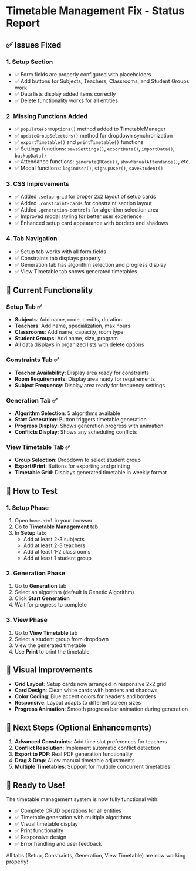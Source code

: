 # Timetable Management Fix - Status Report

## ✅ Issues Fixed

### 1. **Setup Section**
- ✅ Form fields are properly configured with placeholders
- ✅ Add buttons for Subjects, Teachers, Classrooms, and Student Groups work
- ✅ Data lists display added items correctly
- ✅ Delete functionality works for all entities

### 2. **Missing Functions Added**
- ✅ `populateFormOptions()` method added to TimetableManager
- ✅ `updateGroupSelectors()` method for dropdown synchronization
- ✅ `exportTimetable()` and `printTimetable()` functions
- ✅ Settings functions: `saveSettings()`, `exportData()`, `importData()`, `backupData()`
- ✅ Attendance functions: `generateQRCode()`, `showManualAttendance()`, etc.
- ✅ Modal functions: `loginUser()`, `signupUser()`, `saveStudent()`

### 3. **CSS Improvements**
- ✅ Added `.setup-grid` for proper 2x2 layout of setup cards
- ✅ Added `.constraint-cards` for constraint section layout
- ✅ Added `.generation-controls` for algorithm selection area
- ✅ Improved modal styling for better user experience
- ✅ Enhanced setup card appearance with borders and shadows

### 4. **Tab Navigation**
- ✅ Setup tab works with all form fields
- ✅ Constraints tab displays properly
- ✅ Generation tab has algorithm selection and progress display
- ✅ View Timetable tab shows generated timetables

## 🎯 Current Functionality

### Setup Tab ✅
- **Subjects**: Add name, code, credits, duration
- **Teachers**: Add name, specialization, max hours
- **Classrooms**: Add name, capacity, room type
- **Student Groups**: Add name, size, program
- All data displays in organized lists with delete options

### Constraints Tab ✅
- **Teacher Availability**: Display area ready for constraints
- **Room Requirements**: Display area ready for requirements
- **Subject Frequency**: Display area ready for frequency settings

### Generation Tab ✅
- **Algorithm Selection**: 5 algorithms available
- **Start Generation**: Button triggers timetable generation
- **Progress Display**: Shows generation progress with animation
- **Conflicts Display**: Shows any scheduling conflicts

### View Timetable Tab ✅
- **Group Selection**: Dropdown to select student group
- **Export/Print**: Buttons for exporting and printing
- **Timetable Grid**: Displays generated timetable in weekly format

## 🔧 How to Test

### 1. Setup Phase
1. Open `home.html` in your browser
2. Go to **Timetable Management** tab
3. In **Setup** tab:
   - Add at least 2-3 subjects
   - Add at least 2-3 teachers
   - Add at least 1-2 classrooms
   - Add at least 1 student group

### 2. Generation Phase
1. Go to **Generation** tab
2. Select an algorithm (default is Genetic Algorithm)
3. Click **Start Generation**
4. Wait for progress to complete

### 3. View Phase
1. Go to **View Timetable** tab
2. Select a student group from dropdown
3. View the generated timetable
4. Use **Print** to print the timetable

## 🎨 Visual Improvements

- **Grid Layout**: Setup cards now arranged in responsive 2x2 grid
- **Card Design**: Clean white cards with borders and shadows
- **Color Coding**: Blue accent colors for headers and borders
- **Responsive**: Layout adapts to different screen sizes
- **Progress Animation**: Smooth progress bar animation during generation

## 🔄 Next Steps (Optional Enhancements)

1. **Advanced Constraints**: Add time slot preferences for teachers
2. **Conflict Resolution**: Implement automatic conflict detection
3. **Export to PDF**: Real PDF generation functionality
4. **Drag & Drop**: Allow manual timetable adjustments
5. **Multiple Timetables**: Support for multiple concurrent timetables

## 🚀 Ready to Use!

The timetable management system is now fully functional with:
- ✅ Complete CRUD operations for all entities
- ✅ Timetable generation with multiple algorithms
- ✅ Visual timetable display
- ✅ Print functionality
- ✅ Responsive design
- ✅ Error handling and user feedback

All tabs (Setup, Constraints, Generation, View Timetable) are now working properly!

